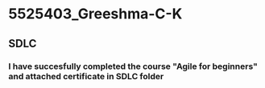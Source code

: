 # 5525403_Greeshma-C-K

## SDLC
### I have succesfully completed the course "Agile for beginners" and attached certificate in SDLC folder